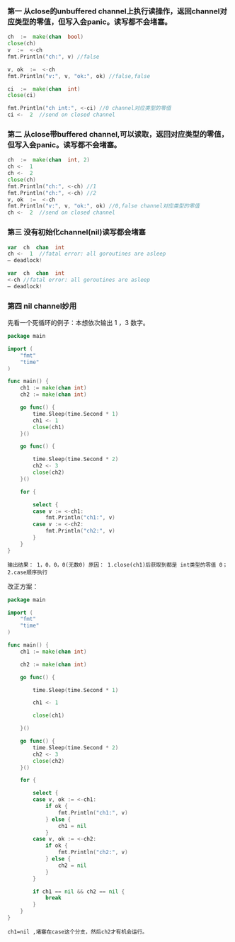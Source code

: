 
### 第一  从close的unbuffered channel上执行读操作，返回channel对应类型的零值，但写入会panic。读写都不会堵塞。

```go
ch  :=  make(chan  bool)
close(ch)
v  :=  <-ch
fmt.Println("ch:", v) //false

v, ok  :=  <-ch
fmt.Println("v:", v, "ok:", ok) //false,false

ci  :=  make(chan  int)
close(ci)

fmt.Println("ch int:", <-ci) //0 channel对应类型的零值
ci <-  2  //send on closed channel
```

### 第二 从close带buffered channel,可以读取，返回对应类型的零值，但写入会panic。读写都不会堵塞。

```go
ch  :=  make(chan  int, 2)
ch <-  1
ch <-  2
close(ch)
fmt.Println("ch:", <-ch) //1
fmt.Println("ch:", <-ch) //2
v, ok  :=  <-ch
fmt.Println("v:", v, "ok:", ok) //0,false channel对应类型的零值
ch <-  2  //send on closed channel
```

### 第三 没有初始化channel(nil)读写都会堵塞

```go
var  ch  chan  int
ch <-  1  //fatal error: all goroutines are asleep 
– deadlock!
```
```go
var  ch  chan  int
<-ch //fatal error: all goroutines are asleep 
– deadlock!
```
### 第四 nil channel妙用
先看一个死循环的例子：本想依次输出 1 ，3 数字。

```go 
package main

import (
	"fmt"
	"time"
)

func main() {
	ch1 := make(chan int)
	ch2 := make(chan int)

	go func() {
		time.Sleep(time.Second * 1)
		ch1 <- 1
		close(ch1)
	}()

	go func() {

		time.Sleep(time.Second * 2)
		ch2 <- 3
		close(ch2)
	}()

	for {

		select {
		case v := <-ch1:
			fmt.Println("ch1:", v)
		case v := <-ch2:
			fmt.Println("ch2:", v)
		}
	}
}


```
`输出结果： 1，0，0，0(无数0) 原因：
1.close(ch1)后获取到都是 int类型的零值 0；
2.case顺序执行 `

改正方案：
```go
package main

import (
	"fmt"
	"time"
)

func main() {
	ch1 := make(chan int)

	ch2 := make(chan int)

	go func() {

		time.Sleep(time.Second * 1)

		ch1 <- 1

		close(ch1)

	}()

	go func() {
		time.Sleep(time.Second * 2)
		ch2 <- 3
		close(ch2)
	}()

	for {

		select {
		case v, ok := <-ch1:
			if ok {
				fmt.Println("ch1:", v)
			} else {
				ch1 = nil
			}
		case v, ok := <-ch2:
			if ok {
				fmt.Println("ch2:", v)
			} else {
				ch2 = nil
			}
		}

		if ch1 == nil && ch2 == nil {
			break
		}
	}
}


```
`ch1=nil ,堵塞在case这个分支，然后ch2才有机会运行。`
